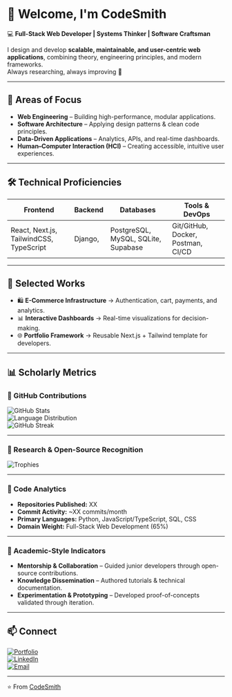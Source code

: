 # 👋 Welcome, I'm CodeSmith  

💻 **Full-Stack Web Developer | Systems Thinker | Software Craftsman**  

I design and develop **scalable, maintainable, and user-centric web applications**, combining theory, engineering principles, and modern frameworks.  
Always researching, always improving 🚀  

---

## 🧭 Areas of Focus  
- **Web Engineering** – Building high-performance, modular applications.  
- **Software Architecture** – Applying design patterns & clean code principles.  
- **Data-Driven Applications** – Analytics, APIs, and real-time dashboards.  
- **Human–Computer Interaction (HCI)** – Creating accessible, intuitive user experiences.  

---

## 🛠️ Technical Proficiencies  

| **Frontend** | **Backend** | **Databases** | **Tools & DevOps** |
|--------------|-------------|---------------|---------------------|
| React, Next.js, TailwindCSS, TypeScript | Django,  | PostgreSQL, MySQL, SQLite, Supabase | Git/GitHub, Docker, Postman, CI/CD |

---

## 📂 Selected Works  

- 🛍️ **E-Commerce Infrastructure** → Authentication, cart, payments, and analytics.  
- 📊 **Interactive Dashboards** → Real-time visualizations for decision-making.  
- 🌐 **Portfolio Framework** → Reusable Next.js + Tailwind template for developers.  

---

## 📊 Scholarly Metrics  

### 🔹 GitHub Contributions  
![GitHub Stats](https://github-readme-stats.vercel.app/api?username=fran-897-uinx&show_icons=true&theme=transparent)  
![Language Distribution](https://github-readme-stats.vercel.app/api/top-langs/?username=fran-897-uinx&layout=compact&theme=transparent)  
![GitHub Streak](https://github-readme-streak-stats.herokuapp.com/?user=fran-897-uinx&theme=transparent)  

---

### 🔹 Research & Open-Source Recognition  
![Trophies](https://github-profile-trophy.vercel.app/?username=fran-897-uinx&theme=flat&no-frame=true&margin-w=10)  

---

### 🔹 Code Analytics  
- **Repositories Published:** XX  
- **Commit Activity:** ~XX commits/month  
- **Primary Languages:** Python, JavaScript/TypeScript, SQL, CSS  
- **Domain Weight:** Full-Stack Web Development (65%)  

---

### 🔹 Academic-Style Indicators  
- **Mentorship & Collaboration** – Guided junior developers through open-source contributions.  
- **Knowledge Dissemination** – Authored tutorials & technical documentation.  
- **Experimentation & Prototyping** – Developed proof-of-concepts validated through iteration.  

---

## 📫 Connect  

[![Portfolio](https://img.shields.io/badge/Portfolio-000?style=for-the-badge&logo=vercel&logoColor=white)](https://codesmith-chi.vercel.app/)  
[![LinkedIn](https://img.shields.io/badge/LinkedIn-0077B5?style=for-the-badge&logo=linkedin&logoColor=white)](https://www.linkedin.com/in/francis-prevail-39b800359/)  
[![Email](https://img.shields.io/badge/Email-D14836?style=for-the-badge&logo=gmail&logoColor=white)](mailto:prevailfrancis@gmail.com)  

---

⭐️ From [CodeSmith](https://github.com/fran-897-uinx)  
